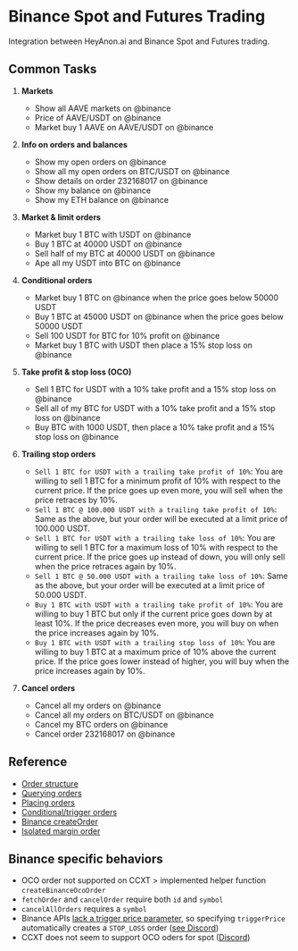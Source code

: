 # Binance Spot and Futures Trading

Integration between HeyAnon.ai and Binance Spot and Futures trading.

## Common Tasks

1. **Markets**

    - Show all AAVE markets on @binance
    - Price of AAVE/USDT on @binance
    - Market buy 1 AAVE on AAVE/USDT on @binance

1. **Info on orders and balances**

    - Show my open orders on @binance
    - Show all my open orders on BTC/USDT on @binance
    - Show details on order 232168017 on @binance
    - Show my balance on @binance
    - Show my ETH balance on @binance

1. **Market & limit orders**

    - Market buy 1 BTC with USDT on @binance
    - Buy 1 BTC at 40000 USDT on @binance
    - Sell half of my BTC at 40000 USDT on @binance
    - Ape all my USDT into BTC on @binance

1. **Conditional orders**

    - Market buy 1 BTC on @binance when the price goes below 50000 USDT
    - Buy 1 BTC at 45000 USDT on @binance when the price goes below 50000 USDT
    - Sell 100 USDT for BTC for 10% profit on @binance
    - Market buy 1 BTC with USDT then place a 15% stop loss on @binance

1. **Take profit & stop loss (OCO)**

    - Sell 1 BTC for USDT with a 10% take profit and a 15% stop loss on @binance
    - Sell all of my BTC for USDT with a 10% take profit and a 15% stop loss on @binance
    - Buy BTC with 1000 USDT, then place a 10% take profit and a 15% stop loss on @binance

1. **Trailing stop orders**

    - `Sell 1 BTC for USDT with a trailing take profit of 10%`: You are willing to sell 1 BTC for a minimum profit of 10% with respect to the current price. If the price goes up even more, you will sell when the price retraces by 10%.
    - `Sell 1 BTC @ 100.000 USDT with a trailing take profit of 10%`: Same as the above, but your order will be executed at a limit price of 100.000 USDT.
    - `Sell 1 BTC for USDT with a trailing take loss of 10%`: You are willing to sell 1 BTC for a maximum loss of 10% with respect to the current price. If the price goes up instead of down, you will only sell when the price retraces again by 10%.
    - `Sell 1 BTC @ 50.000 USDT with a trailing take loss of 10%`: Same as the above, but your order will be executed at a limit price of 50.000 USDT.
    - `Buy 1 BTC with USDT with a trailing take profit of 10%`: You are willing to buy 1 BTC but only if the current price goes down by at least 10%. If the price decreases even more, you will buy on when the price increases again by 10%.
    - `Buy 1 BTC with USDT with a trailing stop loss of 10%`: You are willing to buy 1 BTC at a maximum price of 10% above the current price. If the price goes lower instead of higher, you will buy when the price increases again by 10%.

1. **Cancel orders**

    - Cancel all my orders on @binance
    - Cancel all my orders on BTC/USDT on @binance
    - Cancel my BTC orders on @binance
    - Cancel order 232168017 on @binance

## Reference

- [Order structure](https://docs.ccxt.com/#/?id=order-structure)
- [Querying orders](https://docs.ccxt.com/#/README?id=querying-orders)
- [Placing orders](https://docs.ccxt.com/#/README?id=placing-orders)
- [Conditional/trigger orders](https://docs.ccxt.com/#/README?id=conditional-orders)
- [Binance createOrder](https://docs.ccxt.com/#/exchanges/binance?id=createorder)
- [Isolated margin order](https://discord.com/channels/690203284119617602/690203284727660739/1119234330775007262)

## Binance specific behaviors

- OCO order not supported on CCXT > implemented helper function `createBinanceOcoOrder`
- `fetchOrder` and `cancelOrder` require both `id` and `symbol`
- `cancelAllOrders` requires a `symbol`
- Binance APIs [lack a trigger price parameter](https://developers.binance.com/docs/binance-spot-api-docs/rest-api/trading-endpoints#new-order-trade), so specifying `triggerPrice` automatically creates a `STOP_LOSS` order ([see Discord](https://discord.com/channels/690203284119617602/690203284727660739/1367189081418633389))
- CCXT does not seem to support OCO oders for spot ([Discord](https://discord.com/channels/690203284119617602/690203284727660739/1237329333824000030))
